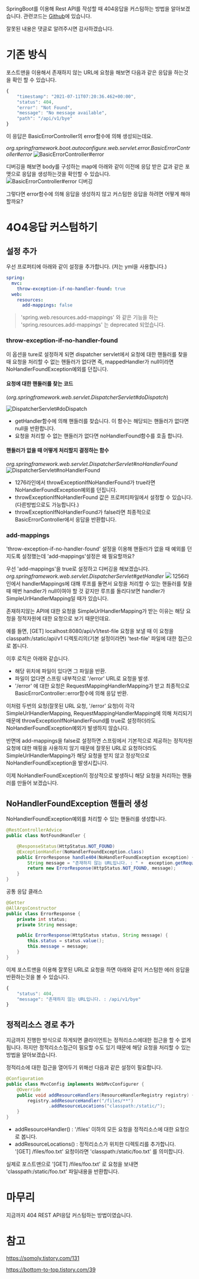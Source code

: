 SpringBoot를 이용해 Rest API를 작성할 때 404응답을 커스텀하는 방법을 알아보겠습니다. 관련코드는 [Github](https://github.com/ydh6226/blog-code/tree/master/RESTAPI-440-response-custom)에 있습니다.

잘못된 내용은 댓글로 알려주시면 감사하겠습니다.

# 기존 방식
포스트맨을 이용해서 존재하지 않는 URL에 요청을 해보면 다음과 같은 응답을 하는것을 확인 할 수 있습니다.
```javascript
{
    "timestamp": "2021-07-11T07:20:36.462+00:00",
    "status": 404,
    "error": "Not Found",
    "message": "No message available",
    "path": "/api/v1/bye"
}
```
이 응답은 BasicErrorController의 error함수에 의해 생성되는데요.

_org.springframework.boot.autoconfigure.web.servlet.error.BasicErrorController#error_
![BasicErrorController#error](https://images.velog.io/images/ydh6226/post/c560156a-9584-4947-8fec-7e83c7129a29/image.png)

디버깅을 해보면 body를 구성하는 map에 아래와 같이 이전에 응답 받은 값과 같은 포맷으로 응답을 생성하는것을 확인할 수 있습니다.
![BasicErrorController#error 디버깅](https://images.velog.io/images/ydh6226/post/7a53e885-047a-4497-8d83-867ddd978fc8/image.png)

그렇다면 error함수에 의해 응답을 생성하지 않고 커스텀한 응답을 하려면 어떻게 해야 할까요?

# 4O4응답 커스텀하기
## 설정 추가
우선 프로퍼티에 아래와 같이 설정을 추가합니다. (저는 yml을 사용합니다.)
```yml
spring:
  mvc:
    throw-exception-if-no-handler-found: true
  web:
    resources:
      add-mappings: false
```
>   'spring.web.resources.add-mappings' 와 같은 기능을 하는 'spring.resources.add-mappings' 는 deprecated 되었습니다.


### throw-exception-if-no-handler-found
이 옵션을 ture로 설정하게 되면 dispatcher servlet에서 요청에 대한 핸들러를 찾을 때 요청을 처리할 수 없는 핸들러가 없다면 즉, mappedHandler가 null이라면 NoHandlerFoundException예외를 던집니다.


#### 요청에 대한 핸들러를 찾는 코드
(_org.springframework.web.servlet.DispatcherServlet#doDispatch_)

![DispatcherServlet#doDispatch](https://images.velog.io/images/ydh6226/post/b67eeb34-a339-45b6-8149-c95ae4b8990e/image.png)

- getHandler함수에 의해 핸들러를 찾습니다. 이 함수는 해당되는 핸들러가 없다면 null을 반환합니다.
- 요청을 처리할 수 없는 핸들러가 없다면 noHandlerFound함수를 호출 합니다.

#### 핸들러가 없을 때 어떻게 처리할지 결정하는 함수

_org.springframework.web.servlet.DispatcherServlet#noHandlerFound_
![DispatcherServlet#noHandlerFound](https://images.velog.io/images/ydh6226/post/942d1208-b634-4434-ac1e-4559648f8397/image.png)

- 1276라인에서 throwExceptionIfNoHandlerFound가 true라면 NoHandlerFoundException예외를 던집니다.
- throwExceptionIfNoHandlerFound 값은 프로퍼티파일에서 설정할 수 있습니다.(다른방법으로도 가능합니다.)
- throwExceptionIfNoHandlerFound가 false라면 최종적으로 BasicErrorController에서 응답을 반환합니다.


### add-mappings
'throw-exception-if-no-handler-found' 설정을 이용해 핸들러가 없을 때 예외를 던지도록 설정했는데 'add-mappings'설정은 왜 필요할까요?

우선 'add-mappings'을 true로 설정하고 디버깅을 해보겠습니다.
_org.springframework.web.servlet.DispatcherServlet#getHandler_
![](https://images.velog.io/images/ydh6226/post/2df4bc27-d150-4ae6-a995-0349f68c25d7/image.png)
1256라인에서 handlerMappings에 대해 루프를 돌면서 요청을 처리할 수 있는 핸들러를 찾을 때 매번 handler가 null이여야 할 것 같지만 루프를 돌리다보면 handler가 SimpleUrlHandlerMapping일 때가 있습니다.

존재하지않는 API에 대한 요청을 SimpleUrlHandlerMapping가 받는 이유는 해당 요청을 정적자원에 대한 요청으로 보기 때문인데요.

예를 들면, [GET] localhost:8080/api/v1/test-file 요청을 보낼 때 이 요청을 classpath:/static/api/v1 디렉토리의(기본 설정이라면) 'test-file' 파일에 대한 접근으로 봅니다. 

이후 로직은 아래와 같습니다.

- 해당 위치에 파일이 있다면 그 파일을 반환.
- 파일이 없다면 스프링 내부적으로 '/error' URL로 요청을 발생.
- '/error' 에 대한 요청은 RequestMappingHandlerMapping가 받고 최종적으로 BasicErrorController::error함수에 의해 응답 반환.

이처럼 두번의 요청(잘못된 URL 요청, '/error' 요청)이 각각 SimpleUrlHandlerMapping, RequestMappingHandlerMapping에 의해 처리되기 때문에 throwExceptionIfNoHandlerFound를 true로 설정하더라도 NoHandlerFoundException예외가 발생하지 않습니다.

반면에 add-mappings을 false로 설정하면 스프링에서 기본적으로 제공하는 정적자원요청에 대한 매핑을 사용하지 않기 때문에 잘못된 URL로 요청하더라도 SimpleUrlHandlerMapping가 해당 요청을 받지 않고 정상적으로 NoHandlerFoundException을 발생시킵니다.

이제 NoHandlerFoundException이 정상적으로 발생하니 해당 요청을 처리하는 핸들러를 만들어 보겠습니다.

## NoHandlerFoundException 핸들러 생성

NoHandlerFoundException예외를 처리할 수 있는 핸들러를 생성합니다.
```java
@RestControllerAdvice
public class NotFoundHandler {

    @ResponseStatus(HttpStatus.NOT_FOUND)
    @ExceptionHandler(NoHandlerFoundException.class)
    public ErrorResponse handle404(NoHandlerFoundException exception) {
        String message = "존재하지 않는 URL입니다. : " +  exception.getRequestURL();
        return new ErrorResponse(HttpStatus.NOT_FOUND, message);
    }
}
```

공통 응답 클래스
```java
@Getter
@AllArgsConstructor
public class ErrorResponse {
    private int status;
    private String message;

    public ErrorResponse(HttpStatus status, String message) {
        this.status = status.value();
        this.message = message;
    }
}
```

이제 포스트맨을 이용해 잘못된 URL로 요청을 하면 아래와 같이 커스텀한 에러 응답을 반환하는것을 볼 수 있습니다.
```javascript
{
    "status": 404,
    "message": "존재하지 않는 URL입니다. : /api/v1/bye"
}
```

## 정적리소스 경로 추가
지금까지 진행한 방식으로 하게되면 클라이언트는 정적리소스에대한 접근을 할 수 없게됩니다.
하지만 정적리소스접근이 필요할 수도 있기 때문에 해당 요청을 처리할 수 있는 방법을 알아보겠습니다.

정적리소에 대한 접근을 열어두기 위해선 다음과 같은 설정이 필요합니다.
```java
@Configuration
public class MvcConfig implements WebMvcConfigurer {
    @Override
    public void addResourceHandlers(ResourceHandlerRegistry registry) {
        registry.addResourceHandler("/files/**")
                .addResourceLocations("classpath:/static/");
    }
}
```
- addResourceHandler() : '/files' 이하의 모든 요청을 정적리소스에 대한 요청으로 봅니다.
- addResourceLocations() : 정적리소스가 위치한 디렉토리를 추가합니다. '[GET] /files/foo.txt' 요청이라면 'classpath:/static/foo.txt' 를 의미합니다.

실제로 포스트맨으로 '[GET] /files/foo.txt' 로 요청을 보내면 'classpath:/static/foo.txt' 파일내용을 반환합니다.

# 마무리
지금까지 404 REST API응답 커스텀하는 방법이였습니다.


# 참고
https://somoly.tistory.com/131

https://bottom-to-top.tistory.com/39




